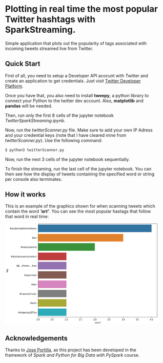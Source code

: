 # Plotting in real time the most popular Twitter hashtags with SparkStreaming.

Simple application that plots out the popularity of tags associated with incoming tweets streamed live from Twitter.

## Quick Start

First of all, you need to setup a Developer API acocunt with Twitter and create an application to get credentials. Just visit [Twitter Developer Platform](https://apps.twitter.com/).

Once you have that, you also need to install **tweepy**, a python library to connect your Python to the twitter dev account. Also, **matplotlib** and **pandas** will be needed.

Then, run only the first 8 cells of the jupyter notebook *TwitterSparkStreaming.ipynb*.

Now, run the *twitterScanner.py* file. Make sure to add your own IP Adress and your credential keys (note that I have cleared mine from *twitterScanner.py*). Use the following command:

```bash
$ python3 twitterScanner.py
```
Now, run the next 3 cells of the jupyter notebook sequentially.

To finish the streaming, run the last cell of the jupyter notebook. You can then see how the display of tweets containing the specified word or string per console also terminates.

## How it works

This is an example of the graphics shown for when scanning tweets which contain the word ***'art'***. You can see the most popular hastags that follow that word in real time: <p align="center"> <img src="/img/img1.PNG"/>

## Acknowledgements

Thanks to [Jose Portilla](https://www.linkedin.com/in/jmportilla/), as this project has been developed in the framework of *Spark and Python for Big Data with PySpark* course.
